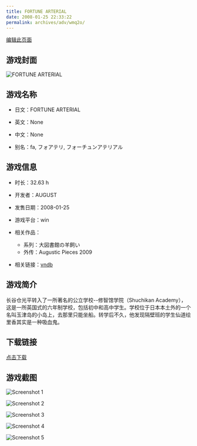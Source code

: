 ```yaml
---
title: FORTUNE ARTERIAL
date: 2008-01-25 22:33:22
permalink: archives/adv/wmq2o/
---
```

[编辑此页面](https://github.com/ACG-3/ADV3-source/blob/main/source/_posts/FORTUNE%20ARTERIAL.md)

## 游戏封面

![FORTUNE ARTERIAL](https://pan.timero.xyz/d/onedrive/img_lib_001/FORTUNE%20ARTERIAL_cover.avif)


## 游戏名称

- 日文：FORTUNE ARTERIAL
- 英文：None
- 中文：None

- 别名：fa, フォアテリ, フォーチュンアテリアル


## 游戏信息

- 时长：32.63 h
- 开发者：AUGUST
- 发售日期：2008-01-25
- 游戏平台：win
- 相关作品：
   - 系列：大図書館の羊飼い
   - 外传：Augustic Pieces 2009

- 相关链接：[vndb](https://vndb.org/v87)


## 游戏简介

长谷仓光平转入了一所著名的公立学校--修智馆学院（Shuchikan Academy），这是一所英国式的六年制学校，包括初中和高中学生。学校位于日本本土外的一个名叫玉津岛的小岛上，去那里只能坐船。转学后不久，他发现隔壁班的学生仙道绘里香其实是一种吸血鬼。




## 下载链接

[点击下载](https://pan.timero.xyz/onedrive/adv_lib_001/FORTUNE%20ARTERIAL)


## 游戏截图


![Screenshot 1](https://pan.timero.xyz/d/onedrive/img_lib_001/FORTUNE%20ARTERIAL_Screenshot_1.avif)

![Screenshot 2](https://pan.timero.xyz/d/onedrive/img_lib_001/FORTUNE%20ARTERIAL_Screenshot_2.avif)

![Screenshot 3](https://pan.timero.xyz/d/onedrive/img_lib_001/FORTUNE%20ARTERIAL_Screenshot_3.avif)

![Screenshot 4](https://pan.timero.xyz/d/onedrive/img_lib_001/FORTUNE%20ARTERIAL_Screenshot_4.avif)

![Screenshot 5](https://pan.timero.xyz/d/onedrive/img_lib_001/FORTUNE%20ARTERIAL_Screenshot_5.avif)

